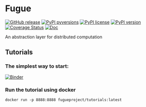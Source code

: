 # Fugue

[![GitHub release](https://img.shields.io/github/release/fugue-project/fugue.svg)](https://GitHub.com/fugue-project/fugue)
[![PyPI pyversions](https://img.shields.io/pypi/pyversions/fugue.svg)](https://pypi.python.org/pypi/fugue/)
[![PyPI license](https://img.shields.io/pypi/l/fugue.svg)](https://pypi.python.org/pypi/fugue/)
[![PyPI version](https://badge.fury.io/py/fugue.svg)](https://pypi.python.org/pypi/fugue/)
[![Coverage Status](https://coveralls.io/repos/github/fugue-project/fugue/badge.svg)](https://coveralls.io/github/fugue-project/fugue)
[![Doc](https://readthedocs.org/projects/fugue/badge)](https://triad.readthedocs.org)

An abstraction layer for distributed computation

## Tutorials

### The simplest way to start:
[![Binder](https://mybinder.org/badge_logo.svg)](https://mybinder.org/v2/gh/fugue-project/tutorials/master)

### Run the tutorial using docker
```
docker run -p 8888:8888 fugueproject/tutorials:latest
```
